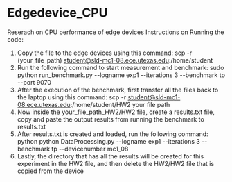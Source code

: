 # Edgedevice_CPU
Reserach on CPU performance of edge devices 
Instructions on Running the code: 
1. Copy the file to the edge devices using this command: scp -r (your_file_path) student@sld-mc1-08.ece.utexas.edu:/home/student
2. Run the following command to start measurement and benchmark: sudo python run_benchmark.py --logname exp1 --iterations 3 --benchmark tp --port 9070
3. After the execution of the benchmark, first transfer all the files back to the laptop using this command: scp -r student@sld-mc1-08.ece.utexas.edu:/home/student/HW2  your file path 
4. Now inside the your_file_path_HW2/HW2 file, create a results.txt file, copy and paste the output results from running the benchmark to results.txt
5. After results.txt is created and loaded, run the following command: python python DataProcessing.py --logname exp1 --iterations 3 --benchmark tp --devicenumber mc1_08
6. Lastly, the directory that has all the results will be created for this experiment in the HW2 file, and then delete the HW2/HW2 file that is copied from the device
